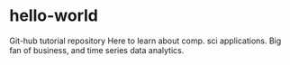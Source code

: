 # hello-world
Git-hub tutorial repository
Here to learn about comp. sci applications. Big fan of business, and time series data analytics.

